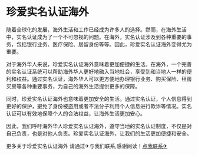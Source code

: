 # 珍爱实名认证海外

随着全球化的发展，海外生活和工作已经成为许多人的选择。然而，在海外生活中，实名认证成为了一个不可忽视的问题。在海外，实名认证涉及到各种重要的事务，包括银行业务、医疗保险、居留身份等等。因此，珍爱实名认证海外变得尤为重要。

对于海外华人来说，珍爱实名认证海外意味着更加便捷的生活。在海外，一个完善的实名认证系统可以帮助海外华人更好地融入当地社会，享受到和当地人一样的便利和权益。通过实名认证，海外华人可以更方便地办理银行业务、购买保险、租房买房等各种重要事务，为自己的海外生活提供更多的保障。

同时，珍爱实名认证海外也意味着更加安全的生活。通过实名认证，个人信息得到更好的保护，避免了身份被盗用或者不法分子利用个人信息进行欺诈等情况。实名认证可以有效地保障个人的合法权益，让海外生活更加安心。

因此，我们呼吁海外华人珍爱实名认证海外，遵守当地的实名认证制度，不仅是对自己负责，也是对他人负责。珍爱实名认证海外，让我们的生活更加便捷和安全。

更多关于珍爱实名认证海外 请通过✈与我们联系,感谢阅读！[点我联系✈](https://www.G208.com)